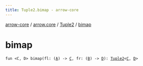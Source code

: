 ```yaml
---
title: Tuple2.bimap - arrow-core
---
```


[arrow-core](../../index.html) / [arrow.core](../index.html) / [Tuple2](index.html) / [bimap](./bimap.html)

# bimap

`fun <C, D> bimap(fl: (`[`A`](index.html#A)`) -> `[`C`](bimap.html#C)`, fr: (`[`B`](index.html#B)`) -> `[`D`](bimap.html#D)`): `[`Tuple2`](index.html)`<`[`C`](bimap.html#C)`, `[`D`](bimap.html#D)`>`